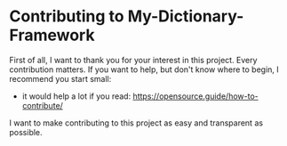 # Contributing to My-Dictionary-Framework

First of all, I want to thank you for your interest in this project.
Every contribution matters.
If you want to help, but don't know where to begin, I recommend you start small:
- it would help a lot if you read: https://opensource.guide/how-to-contribute/

I want to make contributing to this project as easy and transparent as possible.
